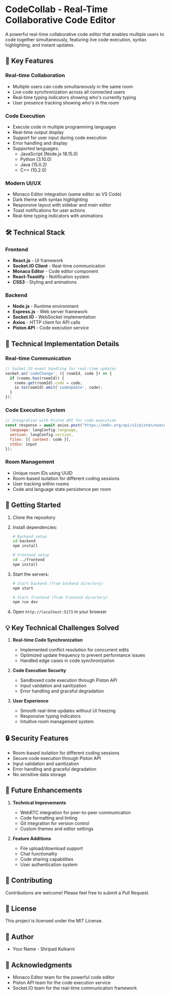 # CodeCollab - Real-Time Collaborative Code Editor

A powerful real-time collaborative code editor that enables multiple users to code together simultaneously, featuring live code execution, syntax highlighting, and instant updates.

## 🚀 Key Features

### Real-time Collaboration
- Multiple users can code simultaneously in the same room
- Live code synchronization across all connected users
- Real-time typing indicators showing who's currently typing
- User presence tracking showing who's in the room

### Code Execution
- Execute code in multiple programming languages
- Real-time output display
- Support for user input during code execution
- Error handling and display
- Supported languages:
  - JavaScript (Node.js 18.15.0)
  - Python (3.10.0)
  - Java (15.0.2)
  - C++ (10.2.0)

### Modern UI/UX
- Monaco Editor integration (same editor as VS Code)
- Dark theme with syntax highlighting
- Responsive layout with sidebar and main editor
- Toast notifications for user actions
- Real-time typing indicators with animations

## 🛠️ Technical Stack

### Frontend
- **React.js** - UI framework
- **Socket.IO Client** - Real-time communication
- **Monaco Editor** - Code editor component
- **React-Toastify** - Notification system
- **CSS3** - Styling and animations

### Backend
- **Node.js** - Runtime environment
- **Express.js** - Web server framework
- **Socket.IO** - WebSocket implementation
- **Axios** - HTTP client for API calls
- **Piston API** - Code execution service

## 🔧 Technical Implementation Details

### Real-time Communication
```javascript
// Socket.IO event handling for real-time updates
socket.on('codeChange', ({ roomId, code }) => {
  if (rooms.has(roomId)) {
    rooms.get(roomId).code = code;
    io.to(roomId).emit('codeUpdate', code);
  }
});
```

### Code Execution System
```javascript
// Integration with Piston API for code execution
const response = await axios.post("https://emkc.org/api/v2/piston/execute", {
  language: langConfig.language,
  version: langConfig.version,
  files: [{ content: code }],
  stdin: input
});
```

### Room Management
- Unique room IDs using UUID
- Room-based isolation for different coding sessions
- User tracking within rooms
- Code and language state persistence per room

## 🚀 Getting Started

1. Clone the repository
2. Install dependencies:
   ```bash
   # Backend setup
   cd backend
   npm install

   # Frontend setup
   cd ../frontend
   npm install
   ```

3. Start the servers:
   ```bash
   # Start backend (from backend directory)
   npm start

   # Start frontend (from frontend directory)
   npm run dev
   ```

4. Open `http://localhost:5173` in your browser

## 💡 Key Technical Challenges Solved

1. **Real-time Code Synchronization**
   - Implemented conflict resolution for concurrent edits
   - Optimized update frequency to prevent performance issues
   - Handled edge cases in code synchronization

2. **Code Execution Security**
   - Sandboxed code execution through Piston API
   - Input validation and sanitization
   - Error handling and graceful degradation

3. **User Experience**
   - Smooth real-time updates without UI freezing
   - Responsive typing indicators
   - Intuitive room management system

## 🔒 Security Features

- Room-based isolation for different coding sessions
- Secure code execution through Piston API
- Input validation and sanitization
- Error handling and graceful degradation
- No sensitive data storage

## 🎯 Future Enhancements

1. **Technical Improvements**
   - WebRTC integration for peer-to-peer communication
   - Code formatting and linting
   - Git integration for version control
   - Custom themes and editor settings

2. **Feature Additions**
   - File upload/download support
   - Chat functionality
   - Code sharing capabilities
   - User authentication system

## 🤝 Contributing

Contributions are welcome! Please feel free to submit a Pull Request.

## 📝 License

This project is licensed under the MIT License.

## 👥 Author

- Your Name - Shripad Kulkarni

## 🙏 Acknowledgments

- Monaco Editor team for the powerful code editor
- Piston API team for the code execution service
- Socket.IO team for the real-time communication framework 